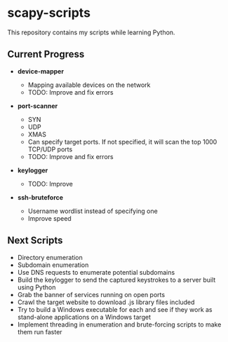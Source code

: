# scapy-scripts

This repository contains my scripts while learning Python.

## Current Progress

- **device-mapper**
    - Mapping available devices on the network
    - TODO: Improve and fix errors

- **port-scanner**
    - SYN
    - UDP
    - XMAS
    - Can specify target ports. If not specified, it will scan the top 1000 TCP/UDP ports
    - TODO: Improve and fix errors

- **keylogger**
    - TODO: Improve

- **ssh-bruteforce**
    - Username wordlist instead of specifying one
    - Improve speed 
    
## Next Scripts
- Directory enumeration
- Subdomain enumeration
- Use DNS requests to enumerate potential subdomains
- Build the keylogger to send the captured keystrokes to a server built using Python
- Grab the banner of services running on open ports
- Crawl the target website to download .js library files included
- Try to build a Windows executable for each and see if they work as stand-alone applications on a Windows target
- Implement threading in enumeration and brute-forcing scripts to make them run faster

